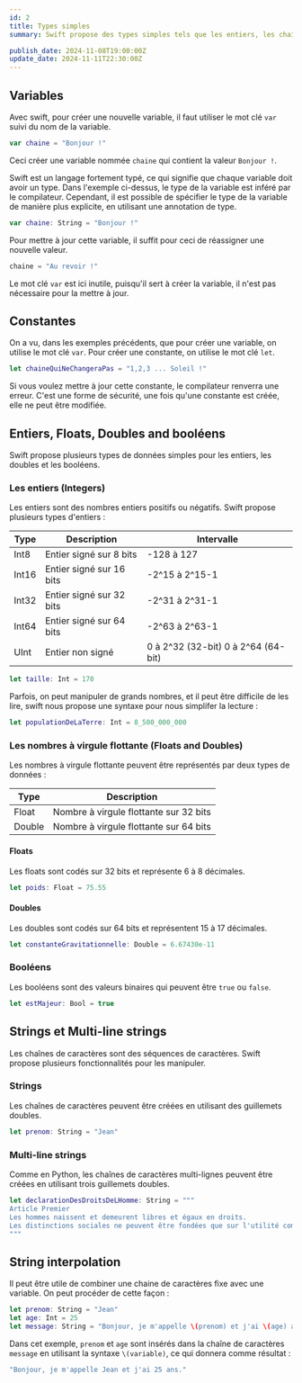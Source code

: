 ```yaml
---
id: 2
title: Types simples
summary: Swift propose des types simples tels que les entiers, les chaînes de caractères, les doubles et les booléens, qui sont fondamentaux pour la manipulation des données. Le langage privilégie la sécurité des types en encourageant l'utilisation de constantes avec "let" et permet des annotations de type pour une meilleure clarté. De plus, des fonctionnalités comme l'interpolation de chaînes et les chaînes multi-lignes simplifient la gestion du texte.

publish_date: 2024-11-08T19:00:00Z
update_date: 2024-11-11T22:30:00Z
---
```


## Variables

Avec swift, pour créer une nouvelle variable, il faut utiliser le mot clé `var` suivi du nom de la variable.

```swift
var chaine = "Bonjour !"
```

Ceci créer une variable nommée `chaine` qui contient la valeur `Bonjour !`.

Swift est un langage fortement typé, ce qui signifie que chaque variable doit avoir un type. Dans l'exemple ci-dessus, le type de la variable est inféré par le compilateur. Cependant, il est possible de spécifier le type de la variable de manière plus explicite, en utilisant une annotation de type.

```swift
var chaine: String = "Bonjour !"
```

Pour mettre à jour cette variable, il suffit pour ceci de réassigner une nouvelle valeur.

```swift
chaine = "Au revoir !"
```

Le mot clé `var` est ici inutile, puisqu'il sert à créer la variable, il n'est pas nécessaire pour la mettre à jour.

## Constantes

On a vu, dans les exemples précédents, que pour créer une variable, on utilise le mot clé `var`. Pour créer une constante, on utilise le mot clé `let`.

```swift
let chaineQuiNeChangeraPas = "1,2,3 ... Soleil !"
```

Si vous voulez mettre à jour cette constante, le compilateur renverra une erreur. C'est une forme de sécurité, une fois qu'une constante est créée, elle ne peut être modifiée.

## Entiers, Floats, Doubles and booléens

Swift propose plusieurs types de données simples pour les entiers, les doubles et les booléens.

### Les entiers (Integers)

Les entiers sont des nombres entiers positifs ou négatifs. Swift propose plusieurs types d'entiers :

| Type       | Description | Intervalle |
| ---------- | ----------- | ---------- |
| Int8 | Entier signé sur 8 bits | -128 à 127 |
| Int16 | Entier signé sur 16 bits | -2^15 à 2^15-1 |
| Int32 | Entier signé sur 32 bits | -2^31 à 2^31-1 |
| Int64 | Entier signé sur 64 bits | -2^63 à 2^63-1 |
| UInt | Entier non signé | 0 à 2^32 (32-bit) 0 à 2^64 (64-bit) |

```swift
let taille: Int = 170
```

Parfois, on peut manipuler de grands nombres, et il peut être difficile de les lire, swift nous propose une syntaxe pour nous simplifer la lecture :

```swift
let populationDeLaTerre: Int = 8_500_000_000
```

### Les nombres à virgule flottante (Floats and Doubles)

Les nombres à virgule flottante peuvent être représentés par deux types de données :

| Type       | Description |
| ---------- | ----------- |
| Float | Nombre à virgule flottante sur 32 bits |
| Double | Nombre à virgule flottante sur 64 bits |

#### Floats

Les floats sont codés sur 32 bits et représente 6 à 8 décimales.

```swift
let poids: Float = 75.55
```

#### Doubles

Les doubles sont codés sur 64 bits et représentent 15 à 17 décimales.

```swift
let constanteGravitationnelle: Double = 6.67430e-11
```

### Booléens

Les booléens sont des valeurs binaires qui peuvent être `true` ou `false`.

```swift
let estMajeur: Bool = true
```

## Strings et Multi-line strings

Les chaînes de caractères sont des séquences de caractères. Swift propose plusieurs fonctionnalités pour les manipuler.

### Strings

Les chaînes de caractères peuvent être créées en utilisant des guillemets doubles.

```swift
let prenom: String = "Jean"
```

### Multi-line strings

Comme en Python, les chaînes de caractères multi-lignes peuvent être créées en utilisant trois guillemets doubles.

```swift
let declarationDesDroitsDeLHomme: String = """
Article Premier
Les hommes naissent et demeurent libres et égaux en droits.
Les distinctions sociales ne peuvent être fondées que sur l'utilité commune.
"""
```

## String interpolation

Il peut être utile de combiner une chaine de caractères fixe avec une variable. On peut procéder de cette façon :

```swift
let prenom: String = "Jean"
let age: Int = 25
let message: String = "Bonjour, je m'appelle \(prenom) et j'ai \(age) ans."
```

Dans cet exemple, `prenom` et `age` sont insérés dans la chaîne de caractères `message` en utilisant la syntaxe `\(variable)`, ce qui donnera comme résultat :

```swift
"Bonjour, je m'appelle Jean et j'ai 25 ans."
```
